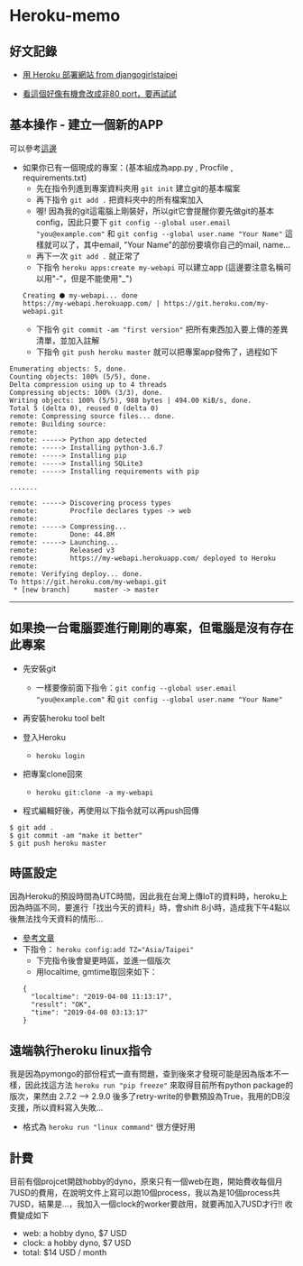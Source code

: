 # Heroku-memo

## 好文記錄

- [用 Heroku 部署網站 from djangogirlstaipei](http://djangogirlstaipei.herokuapp.com/tutorials/deploy-to-heroku/?os=windows)

- [看這個好像有機會改成非80 port，要再試試](https://andyyou.github.io/2016/10/31/process-types-and-profile/)


## 基本操作 - 建立一個新的APP

可以參考[這邊](https://devcenter.heroku.com/articles/creating-apps)

- 如果你已有一個現成的專案：(基本組成為app.py , Procfile , requirements.txt)
  - 先在指令列進到專案資料夾用 `git init` 建立git的基本檔案
  - 再下指令 `git add .` 把資料夾中的所有檔案加入
  - 喔! 因為我的git這電腦上剛裝好，所以git它會提醒你要先做git的基本config，因此只要下
  `git config --global user.email "you@example.com"` 和 `git config --global user.name "Your Name"`
  這樣就可以了，其中email, "Your Name"的部份要填你自己的mail, name...
  - 再下一次 `git add .` 就正常了
  - 下指令 `heroku apps:create my-webapi` 可以建立app (這邊要注意名稱可以用"-"，但是不能使用"_")
  ```
  Creating ⬢ my-webapi... done
  https://my-webapi.herokuapp.com/ | https://git.heroku.com/my-webapi.git
  ```
  - 下指令 `git commit -am "first version"` 把所有東西加入要上傳的差異清單，並加入註解
  - 下指令 `git push heroku master` 就可以把專案app發佈了，過程如下
```
Enumerating objects: 5, done.
Counting objects: 100% (5/5), done.
Delta compression using up to 4 threads
Compressing objects: 100% (3/3), done.
Writing objects: 100% (5/5), 988 bytes | 494.00 KiB/s, done.
Total 5 (delta 0), reused 0 (delta 0)
remote: Compressing source files... done.
remote: Building source:
remote:
remote: -----> Python app detected
remote: -----> Installing python-3.6.7
remote: -----> Installing pip
remote: -----> Installing SQLite3
remote: -----> Installing requirements with pip

.......

remote: -----> Discovering process types
remote:        Procfile declares types -> web
remote:
remote: -----> Compressing...
remote:        Done: 44.8M
remote: -----> Launching...
remote:        Released v3
remote:        https://my-webapi.herokuapp.com/ deployed to Heroku
remote:
remote: Verifying deploy... done.
To https://git.heroku.com/my-webapi.git
 * [new branch]      master -> master
```

----

## 如果換一台電腦要進行剛剛的專案，但電腦是沒有存在此專案

- 先安裝git
  - 一樣要像前面下指令：`git config --global user.email "you@example.com"` 和 `git config --global user.name "Your Name"`
  
  
- 再安裝heroku tool belt
- 登入Heroku
  - `heroku login`


- 把專案clone回來
  - `heroku git:clone -a my-webapi`


- 程式編輯好後，再使用以下指令就可以再push回傳
```
$ git add .
$ git commit -am "make it better"
$ git push heroku master
```


## 時區設定
因為Heroku的預設時間為UTC時間，因此我在台灣上傳IoT的資料時，heroku上因為時區不同，要進行「找出今天的資料」時，會shift 8小時，造成我下午4點以後無法找今天資料的情形…

- [參考文章](https://blog.niclin.tw/2016/09/19/%E5%A6%82%E4%BD%95%E5%9C%A8-heroku-%E4%B8%8A%E8%A8%AD%E5%AE%9A%E6%99%82%E5%8D%80/)
- 下指令： `heroku config:add TZ="Asia/Taipei"`
  - 下完指令後會變更時區，並進一個版次
  - 用localtime, gmtime取回來如下：
  ```
  {
    "localtime": "2019-04-08 11:13:17",
    "result": "OK",
    "time": "2019-04-08 03:13:17"
  }
  ```

## 遠端執行heroku linux指令
我是因為pymongo的部份程式一直有問題，查到後來才發現可能是因為版本不一樣，因此找這方法 `heroku run "pip freeze"` 來取得目前所有python package的版次，果然由 2.7.2 --> 2.9.0 後多了retry-write的參數預設為True，我用的DB沒支援，所以資料寫入失敗…

- 格式為 `heroku run "linux command"` 很方便好用


## 計費
目前有個projcet開啟hobby的dyno，原來只有一個web在跑，開始費收每個月7USD的費用，在說明文件上寫可以跑10個process，我以為是10個process共7USD，結果是…，我加入一個clock的worker要啟用，就要再加入7USD才行!! 收費變成如下

- web: a hobby dyno, $7 USD
- clock: a hobby dyno, $7 USD
- total: $14 USD / month
